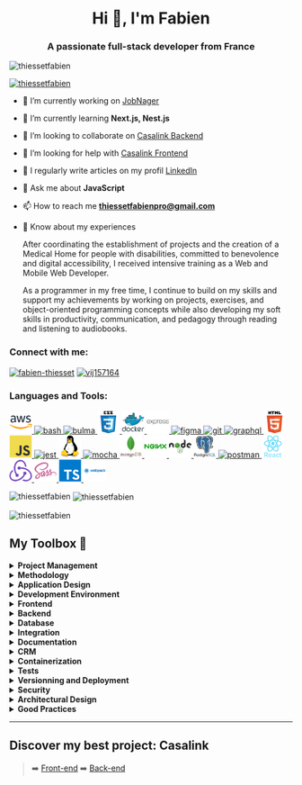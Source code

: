 <h1 align="center">Hi 👋, I'm Fabien</h1>
<h3 align="center">A passionate full-stack developer from France</h3>

<p align="left"> <img src="https://komarev.com/ghpvc/?username=thiessetfabien&label=Profile%20views&color=0e75b6&style=flat" alt="thiessetfabien" /> </p>

<p align="left"> <a href="https://github.com/ryo-ma/github-profile-trophy"><img src="https://github-profile-trophy.vercel.app/?username=thiessetfabien" alt="thiessetfabien" /></a> </p>

- 🔭 I’m currently working on [JobNager](https://github.com/ThiessetFabien/Jobnager)

- 🌱 I’m currently learning **Next.js, Nest.js**

- 👯 I’m looking to collaborate on [Casalink Backend](https://github.com/ThiessetFabien/Casalink-Backend)

- 🤝 I’m looking for help with [Casalink Frontend](https://github.com/ThiessetFabien/Casalink-Frontend)

- 📝 I regularly write articles on my profil [LinkedIn](LinkedIn)

- 💬 Ask me about **JavaScript**

- 📫 How to reach me **thiessetfabienpro@gmail.com**

- 📄 Know about my experiences 
  
  After coordinating the establishment of projects and the creation of a Medical Home for people with disabilities, committed to benevolence and digital accessibility, I received intensive training as a Web and Mobile Web Developer. 
  
  As a programmer in my free time, I continue to build on my skills and support my achievements by working on projects, exercises, and object-oriented programming concepts while also developing my soft skills in productivity, communication, and pedagogy through reading and listening to audiobooks.

<h3 align="left">Connect with me:</h3>
<p align="left">
<a href="https://linkedin.com/in/fabien-thiesset" target="blank"><img align="center" src="https://raw.githubusercontent.com/rahuldkjain/github-profile-readme-generator/master/src/images/icons/Social/linked-in-alt.svg" alt="fabien-thiesset" height="30" width="40" /></a>
<a href="https://discord.gg/vij157164" target="blank"><img align="center" src="https://raw.githubusercontent.com/rahuldkjain/github-profile-readme-generator/master/src/images/icons/Social/discord.svg" alt="vij157164" height="30" width="40" /></a>
</p>

<h3 align="left">Languages and Tools:</h3>
<p align="left"> <a href="https://aws.amazon.com" target="_blank" rel="noreferrer"> <img src="https://raw.githubusercontent.com/devicons/devicon/master/icons/amazonwebservices/amazonwebservices-original-wordmark.svg" alt="aws" width="40" height="40"/> </a> <a href="https://www.gnu.org/software/bash/" target="_blank" rel="noreferrer"> <img src="https://www.vectorlogo.zone/logos/gnu_bash/gnu_bash-icon.svg" alt="bash" width="40" height="40"/> </a> <a href="https://bulma.io/" target="_blank" rel="noreferrer"> <img src="https://raw.githubusercontent.com/gilbarbara/logos/804dc257b59e144eaca5bc6ffd16949752c6f789/logos/bulma.svg" alt="bulma" width="40" height="40"/> </a> <a href="https://www.w3schools.com/css/" target="_blank" rel="noreferrer"> <img src="https://raw.githubusercontent.com/devicons/devicon/master/icons/css3/css3-original-wordmark.svg" alt="css3" width="40" height="40"/> </a> <a href="https://www.docker.com/" target="_blank" rel="noreferrer"> <img src="https://raw.githubusercontent.com/devicons/devicon/master/icons/docker/docker-original-wordmark.svg" alt="docker" width="40" height="40"/> </a> <a href="https://expressjs.com" target="_blank" rel="noreferrer"> <img src="https://raw.githubusercontent.com/devicons/devicon/master/icons/express/express-original-wordmark.svg" alt="express" width="40" height="40"/> </a> <a href="https://www.figma.com/" target="_blank" rel="noreferrer"> <img src="https://www.vectorlogo.zone/logos/figma/figma-icon.svg" alt="figma" width="40" height="40"/> </a> <a href="https://git-scm.com/" target="_blank" rel="noreferrer"> <img src="https://www.vectorlogo.zone/logos/git-scm/git-scm-icon.svg" alt="git" width="40" height="40"/> </a> <a href="https://graphql.org" target="_blank" rel="noreferrer"> <img src="https://www.vectorlogo.zone/logos/graphql/graphql-icon.svg" alt="graphql" width="40" height="40"/> </a> <a href="https://www.w3.org/html/" target="_blank" rel="noreferrer"> <img src="https://raw.githubusercontent.com/devicons/devicon/master/icons/html5/html5-original-wordmark.svg" alt="html5" width="40" height="40"/> </a> <a href="https://developer.mozilla.org/en-US/docs/Web/JavaScript" target="_blank" rel="noreferrer"> <img src="https://raw.githubusercontent.com/devicons/devicon/master/icons/javascript/javascript-original.svg" alt="javascript" width="40" height="40"/> </a> <a href="https://jestjs.io" target="_blank" rel="noreferrer"> <img src="https://www.vectorlogo.zone/logos/jestjsio/jestjsio-icon.svg" alt="jest" width="40" height="40"/> </a> <a href="https://www.linux.org/" target="_blank" rel="noreferrer"> <img src="https://raw.githubusercontent.com/devicons/devicon/master/icons/linux/linux-original.svg" alt="linux" width="40" height="40"/> </a> <a href="https://mochajs.org" target="_blank" rel="noreferrer"> <img src="https://www.vectorlogo.zone/logos/mochajs/mochajs-icon.svg" alt="mocha" width="40" height="40"/> </a> <a href="https://www.mongodb.com/" target="_blank" rel="noreferrer"> <img src="https://raw.githubusercontent.com/devicons/devicon/master/icons/mongodb/mongodb-original-wordmark.svg" alt="mongodb" width="40" height="40"/> </a> <a href="https://www.nginx.com" target="_blank" rel="noreferrer"> <img src="https://raw.githubusercontent.com/devicons/devicon/master/icons/nginx/nginx-original.svg" alt="nginx" width="40" height="40"/> </a> <a href="https://nodejs.org" target="_blank" rel="noreferrer"> <img src="https://raw.githubusercontent.com/devicons/devicon/master/icons/nodejs/nodejs-original-wordmark.svg" alt="nodejs" width="40" height="40"/> </a> <a href="https://www.postgresql.org" target="_blank" rel="noreferrer"> <img src="https://raw.githubusercontent.com/devicons/devicon/master/icons/postgresql/postgresql-original-wordmark.svg" alt="postgresql" width="40" height="40"/> </a> <a href="https://postman.com" target="_blank" rel="noreferrer"> <img src="https://www.vectorlogo.zone/logos/getpostman/getpostman-icon.svg" alt="postman" width="40" height="40"/> </a> <a href="https://reactjs.org/" target="_blank" rel="noreferrer"> <img src="https://raw.githubusercontent.com/devicons/devicon/master/icons/react/react-original-wordmark.svg" alt="react" width="40" height="40"/> </a> <a href="https://redux.js.org" target="_blank" rel="noreferrer"> <img src="https://raw.githubusercontent.com/devicons/devicon/master/icons/redux/redux-original.svg" alt="redux" width="40" height="40"/> </a> <a href="https://sass-lang.com" target="_blank" rel="noreferrer"> <img src="https://raw.githubusercontent.com/devicons/devicon/master/icons/sass/sass-original.svg" alt="sass" width="40" height="40"/> </a> <a href="https://www.typescriptlang.org/" target="_blank" rel="noreferrer"> <img src="https://raw.githubusercontent.com/devicons/devicon/master/icons/typescript/typescript-original.svg" alt="typescript" width="40" height="40"/> </a> <a href="https://webpack.js.org" target="_blank" rel="noreferrer"> <img src="https://raw.githubusercontent.com/devicons/devicon/d00d0969292a6569d45b06d3f350f463a0107b0d/icons/webpack/webpack-original-wordmark.svg" alt="webpack" width="40" height="40"/> </a> </p>

<p><img align="left" src="https://github-readme-stats.vercel.app/api/top-langs?username=thiessetfabien&show_icons=true&locale=en&layout=compact" alt="thiessetfabien" /></p>

<p>&nbsp;<img align="center" src="https://github-readme-stats.vercel.app/api?username=thiessetfabien&show_icons=true&locale=en" alt="thiessetfabien" /></p>

<p><img align="center" src="https://github-readme-streak-stats.herokuapp.com/?user=thiessetfabien&" alt="thiessetfabien" /></p>


## My Toolbox 🧰
<details>
    <summary>
        <b>Project Management</b>
    </summary>
    Notion, Trello, Slack, WhatsApp, Discord, Zoom, Google Workspace, Microsoft Office, Thunderbird
</details>
<details>
    <summary>
        <b>Methodology</b>
    </summary>
    Agile/Scrum, Kanban, Gantt, Meurise (DD, MCD, MLD, MPD)
</details>
<details>
    <summary>
        <b>Application Design</b>
    </summary>
    Specifications, User Stories, Figma, Zoning, Wireframe, End Points
</details>
<details>
    <summary>
        <b>Development Environment</b>
    </summary>
    Visual Studio Code, PNPM, NPM, Yarn, ESLint AirBnb, Prettier, Bash, Zsh, Windows, Linux (Ubuntu Gnome & XFCE, Manjaro KDE Plasma), VirtualBox
</details>
<details>
    <summary>
        <b>Frontend</b>
    </summary>
    TypeScript, React.js, Redux.js, Vite.js Ejs, WebSockets, Bulma
</details>
<details>
    <summary>
        <b>Backend</b>
    </summary>
    Node.js, Express.js, Sequelize
</details>
<details>
    <summary>
        <b>Database</b>
    </summary>
    PostgreSQL/psql/PgAdmin, MongoDB/mongosh, GraphQL, Squitch
</details>
<details>
    <summary>
        <b>Integration</b>
    </summary>
    HTML, CSS, SCSS/SASS, Font Awesome, Google Fonts
</details>
<details>
    <summary>
        <b>Documentation</b>
    </summary>
    Markdown, Swagger, JSDoc
</details>
<details>
    <summary>
        <b>CRM</b>
    </summary>
    Strapi
</details>
<details>
    <summary>
        <b>Containerization</b>
    </summary>
    Docker
</details>
<details>
    <summary>
        <b>Tests</b>
    </summary>
    Mocha, Chai, Jest, RestClient, ThunderClient, Supertest
</details>
<details>
    <summary>
        <b>Versionning and Deployment</b>
    </summary>
    Git, GitHub, GitHub Actions, Render, AWS, Vercel, Nginx
</details>
<details>
    <summary>
        <b>Security</b>
    </summary>
    JWT, HTTPS, OWASP, CORS, SQL Injection, XSS, Regex, Body Parser, Bcrypt, Rate Limiter, Joi 
</details>
<details>
    <summary>
        <b>Architectural Design</b>
    </summary>
    MVC, SPA, SSR, Monolith, Multifront, API Restful
</details>
<details>
    <summary>
        <b>Good Practices</b>
    </summary>
    SEO, RGAA, W3C, Responsive Design, Mobile First, Eco Conception
</details>

---
## Discover my best project: Casalink
> ➡️ [Front-end](https://github.com/ThiessetFabien/Casalink-Frontend/tree/dev)
> ➡️ [Back-end](https://github.com/ThiessetFabien/Casalink-Backend)